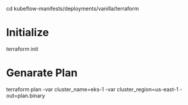 cd kubeflow-manifests/deployments/vanilla/terraform

# Initialize
terraform init

# Genarate Plan
terraform plan -var cluster_name=eks-1 -var cluster_region=us-east-1 -out=plan.binary
